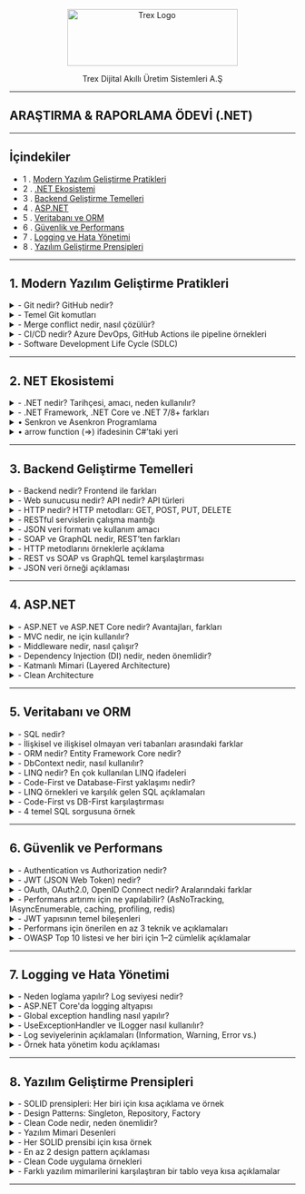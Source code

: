 <p align="center">
<a href="https://trex.com.tr/tr/">
<img src="https://trex.com.tr/assets/img/logo.png"
alt="Trex Logo"
width="300" height="100">
</a>

</p>
<p align="center">
Trex Dijital Akıllı Üretim Sistemleri A.Ş
</p>

***
## ARAŞTIRMA & RAPORLAMA ÖDEVİ (.NET)
***
## İçindekiler
- 1 . [Modern Yazılım Geliştirme Pratikleri](#1-modern-yazılım-geliştirme-pratikleri)
- 2 . [.NET Ekosistemi](#2-net-ekosistemi)
- 3 . [Backend Geliştirme Temelleri](#3-backend-geliştirme-temelleri)
- 4 . [ASP.NET](#4-aspnet)
- 5 . [Veritabanı ve ORM](#5-veritabanı-ve-orm)
- 6 . [Güvenlik ve Performans](#6-güvenlik-ve-performans)
- 7 . [Logging ve Hata Yönetimi](#7-logging-ve-hata-yönetimi)
- 8 . [Yazılım Geliştirme Prensipleri](#8-yazılım-geliştirme-prensipleri)
***
<a id="1-modern-yazılım-geliştirme-pratikleri"></a>
## 1. Modern Yazılım Geliştirme Pratikleri 
<details>
<summary>- Git nedir? GitHub nedir?</summary>
     Git, yazılım projelerindeki tüm değişiklikleri kaydedip yönetmeye yarayan bir versiyon kontrol sistemi iken; GitHub, bu Git projelerini internet üzerinde depolamayı, paylaşmayı ve işbirliği yapmayı sağlayan bulut tabanlı bir platformdur.
 	</details>
<details><summary>- Temel Git komutları</summary>

`git init` → Yeni bir Git deposu (proje) başlatır.

`git clone [url]` →  Var olan bir uzak (remote) depoyu bilgisayarına kopyalar.

`git add [dosya]` → Dosyayı bir sonraki commit için hazırlık alanına (staging area) ekler.

`git commit -m "mesaj"` → Hazırlanan değişiklikleri kalıcı olarak kaydeder.

`git push` → Yerel (local) commitleri GitHub gibi uzak depoya gönderir.

`git pull` → Uzak depodaki son değişiklikleri bilgisayarına indirip birleştirir.

`git branch [isim]` → Yeni bir dal (branch) oluşturur.

`git merge [isim]` → Belirtilen dalı (branch) aktif dal ile birleştirir.

</details>
<details><summary>-	Merge conflict nedir, nasıl çözülür?</summary>

* Merge conflict, iki branch'ın 'merge'lenirken bir dosyanın aynı yerinde farklı değişiklikler yapılmış olmasından kaynaklanan 'merge'lenememe durumudur. Git, aynı yerde birbirinden farklı iki değişikliği nasıl ele alması gerektiğini bilemez ve hata verir. Dosyada çakışan bölge(ler),
    * `<<<<<<<HEAD` ve `=======`
* arasında gösterilir. Bu kısımda hangi versiyonun kabul edileceği yazılımcı tarafından manuel şekilde belirlenir ve ancak böyle 'merge' işlemi gerçekleşebilir.

</details>


</details>
<details><summary>-	CI/CD nedir? Azure DevOps, GitHub Actions ile pipeline örnekleri</summary>     

**- CI (Continuous Integration / Sürekli Entegrasyon)**:** Geliştirilen kodun otomatik olarak test edikmesidir , hatanın daha kolay anlaşılmasını sağlar.

**- CD (Continuous Delivery / Deployment / Sürekli Teslimat / Dağıtım):** Bir kod geliştirilirken yayınlanmasını sağlar. Yeni sürümleri daha hızlı yayınlanmasını sağlar.

</details>

<details><summary>-	Software Development Life Cycle (SDLC)</summary> 

 **-Yazılım Geliştirme Yaşam Döngüsü (SDLC)**: Bir yazılım fikirden gerçeğe geçişine kadar geçen süredir.

**o	Aşamalar**
1. Planlama:	Projenin amacı, kapsamı, zaman ve maliyet tahminleri yapılır.
2. Analiz:	Gereksinimler toplanır, sistem gereksinimleri belirlenir (ne yapılacak?).
3. Geliştirme:	Yazılım tasarlanır ve kodlanır.
4. Test:	Yazılım hatalara karşı test edilir, doğruluk ve kalite kontrolü yapılır.
5. Dağıtım:	Testleri geçen ürün üretim ortamına (kullanıcılara) sunulur.
6. Bakım:	Canlı sistemde hata düzeltme, iyileştirme ve güncellemeler yapılır.

**o	Agile/Scrum/Kanban metodolojileri**

 * Agile: Yazılımı küçük parçalara bölerek , hızlı ve esnek şekilde geliştirmeyi amaçlayan yaklaşım.

 * Scrum: Agile içinde, işleri sabit süreli sprint’lere (kısa süreli çalışma periyodu) ayırarak ekip çalışmasını yöneten bir çerçeve.

 * Kanban: İşlerin görsel bir panoda sürekli akışla yönetildiği, esnek bir Agile yöntemi.

</details>

***

## 2. NET Ekosistemi

<details><summary>-	.NET nedir? Tarihçesi, amacı, neden kullanılır?</summary>
     
**- .NET** microsoft tarafından geliştirilen bir yazılım geliştirme platformudur.2002 yılında piyasaya sürülmüştür . Amacı farklı yazılım dillerini bir araya getirerek yazılım geliştirmeyi kolaylaştırmaktır.Web , masaüstü ve mobil uygulamalar gibi çeşitli alanlarda kullanlıabilir.

</details>

<details><summary>-	.NET Framework, .NET Core ve .NET 7/8+ farkları</summary>
     
|Özellik             | .NET Framework | .NET Core             | .NET                  |
|--------------------|----------------|-----------------------|-----------------------|
|Platform            |Windows         |Windows, Linux, macOS  |Windows, Linux, macOS  |
|Açık Kaynak         |Hayır           |Evet                   |Evet                   |
|Performans          |Orta            |Yüksek                 |Çok Yüksek             |
|Modülerlik          |Monolitik       |Modüler                |Modüler                |
|Güncelleme Desteği  |Sınırlı         |Aktif                  |Sürekli                |
|Microservis Desteği |Zayıf           |Güçlü                  |Güçlü                  |
|Bulut Uygulamları   |Kısıtlı         |Uygun                  |Uygun                  |
|Modern API Desteği  |Kısıtlı         |Geniş                  |Geniş                  |
</details>

<details><summary>•	Senkron ve Asenkron Programlama</summary>

**Senkron Programlama:** İşlemler sırasıyla gerçekleşir. Genllikle daha basit ve anlaşılırdır ancak uzun süren işlemlerde kullanıcı deneyimini olumsuz etkileyebilir.

**Asenkron Programlama:** İşlemler aynı anda veya birbirinden bağımsız çalışabilir.Uzun süren işlemler arka planda yürütülürken kullanıcı arayüzü yanıt vermeye devam eder.

- **Anahtar Kavramlar:**
`async` : Bir metodun asenkron olduğunu belirtir , bu metod `await` ile çağırabilir.
`await` : Asenkron bir işlemin tamamlanmasını beklerken kontrolü çağıran metoda geri verir.
`Task` : .NET'te asenkron işlemleri temsil eden bir türdür. Bir işlemin gelecekte tamamlanacağını ifade eder. Örneğin, bir dosya okuma işlemi `Task<string>` dönebilir. `Task nesnesi`, işlem tamamlandığında sonucu sağlar.

</details>
<details><summary>• arrow function (=>) ifadesinin C#’taki yeri</summary>

   C# dilinde `=>` operatörü, lambda ifadelerini tanımlamak için kullanılır. Lambda ifadeleri, isimsiz metodlar oluşturmak için kullanılır ve genellikle kısa, tek satırlık işlemler için tercih edilir.

   `=>` operatörü kullanarak girilen değerin karesini alma, örnek kod:
   
`
Console.Write("Bir sayı girin: ");
int x = Convert.ToInt32(Console.ReadLine());
Func<int, int> kareAl = x => x * x;
Console.WriteLine($"{x} sayısının karesi: {kareAl(x)}");
`

</details>

***
## 3. Backend Geliştirme Temelleri

<details><summary>-	Backend nedir? Frontend ile farkları</summary>

* __Frontend Nedir?__

   Frontend, kullanıcının doğrudan etkileşimde bulunduğu web sitesinin görsel ve işlevsel yüzüdür.

   * __Kapsadığı Teknolojiler__:

     -HTML – Sayfa iskeleti

     -CSS – Stil ve düzen

     -JavaScript – Dinamik etkileşimler


* __Backend Nedir?__

Backend, sistemin sunucu tarafında çalışan, kullanıcının görmediği ama tüm işlevselliği sağlayan kısmıdır.

   * __Kapsadığı Teknolojiler__:

     -Programlama dilleri: Python, PHP, Ruby, Java, C#

     -Veritabanları: MySQL, PostgreSQL, MongoDB
 
     -Frameworkler: Laravel, Django, Spring, ASP.NET


</details>

<details><summary>-	Web sunucusu nedir? API nedir? API türleri</summary>

* __Web Sunucusu Nedir?__
 Web sunucusu, HTTP isteklerini alıp yanıtlayan bir yazılım veya donanım sistemidir. Temel görevi, istemciden (genellikle bir tarayıcıdan) gelen isteğe karşılık olarak web sayfası, veri veya dosya sunmaktır.

 * __Örnek Web Sunucuları__:

    -Apache

    -Nginx

    -Microsoft IIS

* __Görevleri__:

   -İstemciden gelen HTTP/HTTPS isteklerini dinlemek

   -İlgili dosyaları (HTML, CSS, JS) sunmak

   -Dinamik içerik için backend uygulamalarla iletişim kurmak

* __API Nedir?__

 API (Application Programming Interface), iki yazılımın birbiriyle standartlaştırılmış bir şekilde iletişim kurmasını sağlayan arayüzdür. Bir nevi yazılımlar arası “protokol” gibi düşünebilirsin.

 Gerçek Hayat Analojisi: Bir restoranda garson (API), senin siparişini mutfağa (sunucu) iletir ve yemeği sana getirir.

  * __Kullanım Alanları__:

       -Mobil uygulamaların sunucudan veri çekmesi

       -Web sitelerinin harici servislerle (ödeme, harita, hava durumu) entegrasyonu

       -Mikroservis mimarilerinde servisler arası iletişim

Video: [API nedir? ](https://www.youtube.com/watch?v=nXFI5Cd8FZE&list=PLeZr8VTNC1oZpyWb0azboUg01D5_Wr5I_)

</details>

<details><summary>-	HTTP nedir? HTTP metodları: GET, POST, PUT, DELETE</summary>

* __HTTP Nedir?__

HTTP (Hypertext Transfer Protocol), web tarayıcıları ile sunucular arasında veri alışverişini sağlayan bir iletişim protokolüdür. İnternet üzerindeki sayfaların yüklenmesi, veri gönderimi ve alınması gibi işlemler HTTP üzerinden gerçekleşir.

- İstemci (Client): Genellikle bir web tarayıcısıdır.

- Sunucu (Server): İstemciden gelen isteklere yanıt veren sistemdir.

HTTP, metin tabanlı bir protokoldür ve genellikle TCP/IP üzerinden çalışır.

* __HTTP Metodları__

  -HTTP protokolü, istemcinin sunucuya ne tür bir işlem yapmak istediğini   belirtmek için çeşitli metodlar kullanır. En yaygın kullanılan HTTP   metodları şunlardır:

  `GET` : Sunucudan veri almak için kullanılır. Örneğin bir web sayfasını görüntülemek.

  `POST`: Sunucuya veri göndermek için kullanılır. Örneğin bir formu doldurup göndermek.

  `PUT`: Sunucudaki mevcut veriyi güncellemek için kullanılır.

  `DELETE`: Sunucudaki veriyi silmek için kullanılır.

</details>

<details><summary>-	RESTful servislerin çalışma mantığı</summary>

REST (Representational State Transfer), web servislerinin daha basit, ölçeklenebilir ve standartlara uygun şekilde tasarlanmasını sağlayan bir mimari yaklaşımdır. RESTful servisler, HTTP metodlarını kullanarak kaynaklara erişim sağlar.

Kaynak (Resource): Her veri öğesi bir kaynak olarak temsil edilir ve genellikle bir URL ile tanımlanır.

*  __HTTP Metodları ile İşlem__:

   `GET /users` : Tüm kullanıcıları getirir.

   `POST /users` : Yeni bir kullanıcı oluşturur.

   `PUT /users/1` : ID’si 1 olan kullanıcıyı günceller.

   `DELETE /users/1` : ID’si 1 olan kullanıcıyı siler.

* __Stateless (Durumsuzluk)__: Her istekte gerekli tüm bilgiler yer alır; sunucu önceki istekleri hatırlamaz.

* __JSON Formatı__: Veri alışverişi genellikle JSON formatında yapılır.

</details>

<details><summary>-	JSON veri formatı ve kullanım amacı</summary>
JSON Veri Formatı ve Kullanım Amacı

JSON (JavaScript Object Notation), veri yapılarının kolayca okunabilir ve yazılabilir şekilde temsil edilmesini sağlayan hafif bir veri formatıdır. Özellikle web uygulamalarında istemci ile sunucu arasında veri alışverişi için yaygın olarak kullanılır.

Okunabilirlik: İnsanlar tarafından kolayca okunabilir ve anlaşılabilir.

Hafiflik: XML gibi diğer formatlara göre daha az yer kaplar.

Dil Bağımsızlığı: JSON, birçok programlama dili tarafından desteklenir.

Veri Yapısı: Anahtar-değer (key-value) çiftleri ve dizi (array) yapıları içerir.

* __Örnek JSON verisi__:

```
{
  "id": 1,
  "name": "Ali",
  "email": "ali@example..com"
}
```

Bu format sayesinde RESTful servisler, veri alışverişini hızlı ve etkili bir şekilde gerçekleştirebilir.

</details>

<details><summary>-	SOAP ve GraphQL nedir, REST’ten farkları</summary>

* __SOAP (Simple Object Access Protocol)__:

   -XML tabanlı bir protokoldür.

   -Katı kurallara ve standartlara sahiptir.

   -Güvenlik, hata yönetimi ve işlem bütünlüğü gibi konularda daha kapsamlıdır.

   -HTTP dışında SMTP gibi farklı protokoller üzerinden de çalışabilir.

   -Genellikle kurumsal sistemlerde tercih edilir.

* __GraphQL__:

    -Facebook tarafından geliştirilmiş bir sorgulama dilidir.

    -İstemci, tam olarak ihtiyaç duyduğu veriyi tanımlar ve sadece o veri döner.

    -Tek endpoint üzerinden çalışır.

    -JSON formatında veri döner.

    -REST’e göre daha esnek ve verimli veri çekimi sağlar.

* __REST ile Farkları__:

    -SOAP, REST’e göre daha karmaşık ve ağırdır; GraphQL ise daha esnek ve hafiftir.

    -REST çoklu endpoint yapısına sahiptir; GraphQL tek endpoint ile çalışır.

    -REST’te sunucu ne döneceğine karar verir; GraphQL’de istemci belirler.

Her yaklaşımın avantajları ve kullanım alanları farklıdır. REST genellikle basit ve hızlı çözümler için tercih edilirken, SOAP daha güvenli ve kurumsal sistemlerde; GraphQL ise veri esnekliği ve performans gerektiren modern uygulamalarda kullanılır.

</details>

<details><summary>-	HTTP metodlarını örneklerle açıklama</summary>

| Metod   | Amaç | Özellikler | Örnek Kullanım |
|---------|------|------------|----------------|
| **GET** | Sunucudan veri almak | - URL üzerinden parametre gönderilir<br>- Önbelleğe alınabilir<br>- Tarayıcı geçmişinde saklanır | `GET /products?id=15` |
| **POST** | Sunucuya veri göndermek (yeni kaynak oluşturmak) | - Veri gövde (body) içinde gönderilir<br>- Önbelleğe alınmaz<br>- Form gönderimlerinde yaygın | `POST /users` + `{ "name": "Burak" }` |
| **PUT** | Var olan kaynağı tamamen güncellemek veya yoksa oluşturmak | - İdempotent<br>- Tüm veriyi günceller | `PUT /users/5` + `{ "name": "Burak", "age": 30 }` |
| **PATCH** | Kaynağın belirli alanlarını güncellemek | - Kısmi güncelleme<br>- Daha az veri transferi | `PATCH /users/5` + `{ "age": 31 }` |
| **DELETE** | Kaynağı silmek | - Geri dönüşsüz olabilir<br>- Yetkilendirme gerektirir | `DELETE /users/5` |
| **HEAD** | Sadece başlık bilgilerini almak | - Gövde yok<br>- Dosya boyutu, tip gibi bilgileri öğrenmek için | `HEAD /file.zip` |
| **OPTIONS** | Sunucunun desteklediği metodları öğrenmek | - CORS ön kontrol isteklerinde kullanılır | `OPTIONS /users` → `Allow: GET, POST, PUT, DELETE` |


</details>

<details><summary>-	REST vs SOAP vs GraphQL temel karşılaştırması</summary>

| Özellik / Mimari | REST | SOAP | GraphQL |
|------------------|------|------|---------|
| **Tanım** | HTTP üzerinde çalışan, kaynak odaklı mimari stil | XML tabanlı, katı kurallara sahip mesajlaşma protokolü | İstemcinin ihtiyaç duyduğu veriyi tanımlayabildiği sorgu dili |
| **Veri Formatı** | Genellikle JSON (XML, HTML de olabilir) | Sadece XML | JSON (genellikle), tip sistemi ile |
| **Uç Nokta (Endpoint)** | Her kaynak için ayrı endpoint | Tek endpoint olabilir ama işlem bazlı SOAP action’lar | Tek endpoint üzerinden tüm sorgular |
| **Performans** | Basit ve hızlı, ancak fazla veri dönebilir (over-fetching) | XML ve ek protokoller nedeniyle daha yavaş | Gereksiz veri dönmez (over-fetching/under-fetching çözülür) |
| **Güvenlik** | HTTPS + OAuth/JWT gibi standart yöntemler | WS-Security ile mesaj seviyesinde güvenlik | REST’teki yöntemler + sorgu bazlı yetkilendirme |
| **Standartlaşma** | Esnek, resmi standart yok (HTTP kuralları dışında) | Katı standartlar (WSDL, XML Schema) | Şema (schema) ile tip güvenliği, resmi sorgu yapısı |
| **Kullanım Alanı** | Web servisleri, mobil API’ler, mikroservisler | Kurumsal entegrasyonlar, bankacılık, yüksek güvenlik gerektiren sistemler | Modern web ve mobil uygulamalar, veri yoğun istemciler |
| **Avantajlar** | Basit, yaygın, öğrenmesi kolay, esnek | Güvenli, standart, protokol bağımsız | Esnek veri sorgusu, tek endpoint, az veri transferi |
| **Dezavantajlar** | Over-fetching/under-fetching olabilir | Karmaşık, ağır, XML zorunluluğu | Öğrenme eğrisi, caching ve rate limit yönetimi daha karmaşık |


</details>

<details><summary>-	JSON veri örneği açıklaması</summary>

```
{
  "isim": "Burak",
  "yas": 29,
  "ogrenciMi": true,
  "beceriler": ["JavaScript", "Python", "Markdown"],
  "adres": {
    "sehir": "Bursa",
    "ilce": "Nilüfer",
    "postaKodu": 16140
  }
}
```

</details>

***
## 4. ASP.NET

<details><summary>-	ASP.NET ve ASP.NET Core nedir? Avantajları, farkları</summary>

* __ASP.NET Nedir?__

   -Microsoft tarafından geliştirilen, .NET Framework üzerinde çalışan bir web uygulama geliştirme platformudur.

   -Genellikle Windows tabanlı sunucularda çalışır.

   -ASP.NET Web Forms, MVC ve Web API gibi farklı mimari yaklaşımları destekler.

   -Daha eski ve olgun bir teknolojidir; kurumsal projelerde hâlâ yaygın olarak kullanılır.

   * ASP.NET Avantajları:

     -Kurumsal projelerde denenmiş ve test edilmiş.

     -Geniş dokümantasyon ve destek.

     -Windows Server ile tam uyum.

* __ASP.NET Core Nedir?__

   -ASP.NET’in modern, yeniden tasarlanmış versiyonudur.

   -Platform bağımsızdır: Windows, macOS ve Linux üzerinde çalışabilir.

   -.NET Core veya .NET 5+ ile birlikte gelir; açık kaynaklı ve topluluk desteklidir.

   -Modüler, hafif ve yüksek performanslıdır.

   -Bulut ve mikro hizmet mimarileri için optimize edilmiştir.

     * __ASP.NET Core Avantajları__:

       -Yüksek performans ve düşük kaynak tüketimi.

       -Platformlar arası geliştirme imkânı.

       -Modern mimariler (MVC, Razor Pages, Blazor, gRPC) ile uyumlu.
 
       -CI/CD ve container ortamlarıyla kolay entegrasyon.

       -Açık kaynak olduğu için sürekli güncelleniyor.

* [ASPN.NET e başlamak için tıkla](https://dotnet.microsoft.com/en-us/apps/aspnet)

</details>

<details><summary>-	MVC nedir, ne için kullanılır?  </summary>

* __MVC (Model–View–Controller)__, yazılım geliştirmede kullanılan bir mimari desen olup, uygulamayı üç temel bileşene ayırarak daha düzenli, test edilebilir ve sürdürülebilir hale getirir. Senin gibi sistematik düşünen biri için bu yapı, kodun mantıksal bölümlere ayrılması açısından oldukça verimlidir.

|Bileşen|Görevi|
|-------|------|
|Model|Verileri temsil eder. Veritabanı işlemleri, iş mantığı ve veri yönetimi burada yapılır|
|View|Verileri temsil eder. Veritabanı işlemleri, iş mantığı ve veri yönetimi burada yapılır.|
|Controller|Kullanıcıdan gelen istekleri alır, uygun Model’i çağırır ve sonucu View’a iletir.|

- Ne için kullanılır: MVC, web uygulamalarında kodun mantıksal katmanlara ayrılmasını sağlayarak daha düzenli ve test edilebilir bir yapı sunar.

- Nerelerde kullanılır: ASP.NET, Django, Laravel gibi framework’lerde web, mobil ve masaüstü uygulama geliştirmede yaygın olarak kullanılır.
</details>

<details><summary>-	Middleware nedir, nasıl çalışır?</summary>

* __Middleware Nedir?__
 
   -Middleware, bir uygulamanın istek–yanıt döngüsünde araya girerek işlemler yapmasını sağlar.

   -Örneğin: kimlik doğrulama, hata yönetimi, loglama, yönlendirme, önbellekleme gibi görevleri üstlenebilir.

   -Her middleware bileşeni, bir pipeline içinde sırayla çalışır ve isteği bir sonraki bileşene iletir veya durdurabilir.

* __Nasıl Çalışır?__

   -İstek gelir → Middleware bileşeni isteği alır.

   -İşlem yapar → İsteği okur, düzenler veya kontrol eder.

   -Sonraki bileşene iletir → next() fonksiyonu ile zincirdeki bir sonraki middleware’e geçilir.

   -Yanıt döner → Middleware, yanıt üzerinde işlem yapabilir veya doğrudan döndürebilir.

* __Örnek Senaryo:__
```
app.Use(async (context, next) =>
{
    Console.WriteLine("İstek alındı: " + context.Request.Path);
    await next.Invoke(); // Sonraki middleware'e geç
    Console.WriteLine("Yanıt gönderiliyor.");
});
```
   -Bu örnekte, gelen isteği loglayan bir middleware tanımlanmış. next.Invoke() çağrısı ile zincirdeki bir sonraki middleware çalıştırılıyor, ardından yanıt sürecinde işlem yapılabiliyor.
</details>

<details><summary>-	Dependency Injection (DI) nedir, neden önemlidir?</summary>

* __DI Nedir?__

   -Dependency Injection (DI), yazılım geliştirmede bir sınıfın ihtiyaç duyduğu nesneleri kendisi oluşturmak yerine dışarıdan almasını sağlayan bir tasarım desenidir. Bu yaklaşım, kodun daha modüler, test edilebilir ve bakımı kolay olmasını sağlar.

   -Bir sınıfın bağımlı olduğu diğer sınıfları doğrudan oluşturmak yerine, bu bağımlılıkların enjekte edilmesi prensibine dayanır.

   -Örneğin bir OrderService sınıfı, EmailSender gibi bir servise ihtiyaç duyuyorsa, onu new ile oluşturmak yerine dışarıdan alır.

```
public class OrderService
{
    private readonly IEmailSender _emailSender;

    public OrderService(IEmailSender emailSender)
    {
        _emailSender = emailSender;
    }
}
```
   -Bu örnekte OrderService, IEmailSender bağımlılığını dışarıdan alır—yani bağımlılık enjekte edilir.

   * __Neden Önemlidir?__

     -Gevşek bağlılık (Loose Coupling): Sınıflar birbirine sıkı sıkıya bağlı olmaz, böylece bir bileşen değiştiğinde diğerleri etkilenmez.

     -Test kolaylığı: Mock veya sahte nesnelerle birim testler kolayca yazılabilir.

     -Yeniden kullanılabilirlik: Aynı sınıf farklı bağımlılıklarla tekrar kullanılabilir.

     -Bakım kolaylığı: Bağımlılıklar merkezi olarak yönetildiği için sistemin bakımı daha kolay ve güvenlidir.

</details>

<details><summary>-	Katmanlı Mimari (Layered Architecture)</summary>

Katmanlı mimari, yazılım projelerinde sistemsel karmaşıklığı azaltmak, sürdürülebilirliği artırmak ve geliştirme sürecini modülerleştirmek için kullanılan bir yapılandırma yaklaşımıdır. Senin gibi optimizasyon ve sistem tasarımına meraklı biri için bu mimari, hem mantıksal ayrım hem de test edilebilirlik açısından oldukça güçlü bir temel sunar.

* __Katmanlar__: Presentation – Business – Data Access

|Katman|Görevi|
|------|------|
|__Presentation__|Kullanıcı arayüzü içerir.Kullanıcaıdan veri alır ve sonuçları gösterir.|
|__Business__|İş kurallarını vve uygulama mantığını barındırır.Veriyi işler , doğrular.|
|__Data Access__|Veritabanı işlemlerini yürütür. ORM veya SQL ile veri okuma/yazma yapar.|

* __Service & Repository Pattern__ , özellikle Business ve Data Access katmanları arasındaki iletişimi daha da soyutlamak için kullanılır:

   *  __Repository Pattern__ , iş mantığını kontrol eden ve dış katmanlarla  veri erişimini soyutlayan bir ara katmandır.

   *  __Repository Pattern__ , veri tabanı işlemlerini merkezi bir yapı altında toplayarak veri erişimini soyutlar ve test edilebilir hale getirir.

</details>

<details><summary>-	Clean Architecture</summary>

* __Clean Architecture__, bağımlılıkların merkeze doğru değil, merkezden dışa doğru akmasını sağlayan bir yapı kurar. Yani iş mantığı en içte, dış dünya ile ilgili detaylar en dışta yer alır.

| Katman |Göre | Bağımlılık İlişkisi     |
|----------------|----------|------|
| **Domain**| Çekirdek iş kuralları, entity’ler, value object’ler, domain event’ler. Framework veya veri tabanı bağımlılığı yoktur. | Hiçbir katmana bağımlı değil.|
| **Application**| Use case’ler, servisler, CQRS komut/sorgu mantığı, validasyonlar. Domain’i kullanır, dış katmanlara bağımlı değildir. | Sadece Domain’e bağımlı.|
| **Infrastructure** | Veri tabanı erişimi (EF Core, Dapper), e-posta servisleri, dosya sistemi, dış API entegrasyonları. Application’daki arayüzleri implemente eder. | Application ve Domain’e bağımlı olabilir. |
| **API (Presentation)** | Kullanıcıya veya istemciye açılan uç noktalar (Controller’lar, View’lar, gRPC servisleri). HTTP isteklerini alır, Application katmanındaki use case’leri çağırır. | Application’a bağımlı.  |

* __Bağımlılıkların Dışa Akması İlkesi (Dependency Rule)__
   *__Kural__: İç katmanlar (Domain, Application) dış katmanlardan haberdar olmaz.

   *Bağımlılıklar hep dıştan içe doğru tanımlanır.

* __Örneğin__:

   -Domain, veri tabanı teknolojisini bilmez.

   -Application, hangi ORM kullanıldığını bilmez; sadece interface’leri bilir.

   -Infrastructure, Application’daki interface’leri implemente ederek veri tabanı veya servis erişimini sağlar.

* __Avantajı__: Teknoloji veya altyapı değiştiğinde (ör. EF Core → Dapper), iş mantığına dokunmadan sadece Infrastructure katmanını değiştirirsin.

* __Küçük Bir Akış Örneği__

   __-API__ → Kullanıcıdan “Sipariş Oluştur” isteği gelir.

   __-Application__ → CreateOrderHandler çalışır, Domain kurallarını uygular.

   __-Domain__ → Order entity’si iş kurallarına göre oluşturulur.

   __-Infrastructure__ → OrderRepository ile veritabanına kaydedilir.

</details>

***
## 5. Veritabanı ve ORM

<details><summary>-	SQL nedir? </summary>

* SQL (Structured Query Language), Yapılandırılmış Sorgu Dili anlamına gelir ve ilişkisel veritabanlarıyla etkileşim kurmak için kullanılan standart bir dildir. Teknik olarak bir programlama dili değil, ancak veri tabanı işlemleri için oldukça güçlü bir sorgulama aracıdır.

* __SQL Ne İşe Yarar?__

    -__Veri ekleme:__ Yeni kayıtlar oluşturmak (`INSERT`)    

    -__Veri sorgulama:__ Belirli kriterlere göre veri çekmek (`SELECT`)

    -__Veri güncelleme:__ Mevcut kayıtları değiştirmek (`UPDATE`)

    -__Veri silme:__ Kayıtları kaldırmak (`DELETE`)

    -__Veritabanı ve tablo oluşturma:__ Yapıyı tanımlamak (`CREATE`)

    -__Yetkilendirme:__ Kim neye erişebilir, bunu belirlemek (`GRANT`, `REVOKE`)

* SQL’in Temel Bileşenleri
    -__Tablolar:__ Veriler satır ve sütunlar halinde tutulur.

    -__Sorgular:__ Veritabanına ne yapılacağını söyleyen komutlardır.

    -__İlişkiler:__ Tablolar arasında bağlantılar kurarak veri bütünlüğü sağlanır.

* __Kısa Tarihçesi__
    -1970’lerde IBM tarafından geliştirildi.

    -Başlangıçta SEQUEL olarak adlandırıldı, sonra SQL olarak kısaltıldı.

    -Oracle, SQL kullanan ilk ticari veritabanı sistemlerinden biri oldu.

* __Nerelerde Kullanılır?__
    -Web geliştirme (örneğin PHP + MySQL)

    -Veri analizi ve raporlama

    -Uygulama geliştirme

    -Büyük veri sistemleri ve veri ambarları

</details>

<details><summary>-	İlişkisel ve ilişkisel olmayan veri tabanları arasındaki farklar</summary>

* __Yapısal Farklar__

| Özellik            | İlişkisel Veritabanı (SQL)          | İlişkisel Olmayan Veritabanı (NoSQL)         |
|--------------------|-------------------------------------|----------------------------------------------|
| Veri Yapısı        | Satır-sütun tabanlı tablolar        | Belge, anahtar-değer, grafik, sütun tabanlı  |
| Şema (Schema)      | Katı ve önceden tanımlanmış         | Esnek ve dinamik                             |
| İlişkiler          | JOIN ile güçlü bağlantılar          | Genellikle ilişkisiz, referanslarla bağlanır |
| Sorgulama Dili     | SQL                                 | JSON tabanlı sorgular veya özel API’ler      |

* __Performans ve Ölçeklenebilirlik__

| Özellik             | SQL                                  | NoSQL                                            |
|---------------------|--------------------------------------|--------------------------------------------------|
| Dikey Ölçeklenme    | Genellikle tercih edilir             | Yatay ölçeklenme için daha uygundur              |
| Veri Tutarlılığı    | ACID kurallarına sıkı bağlılık       | Eventual consistency (sonradan tutarlılık)       |
| Hızlı Okuma/Yazma   | Karmaşık sorgularda güçlü            | Büyük veri ve gerçek zamanlı uygulamalarda hızlı |

* __Kullanım Senaryoları__

| Senaryo                    | SQL Tercihi                          | NoSQL Tercihi                               |
|----------------------------|--------------------------------------|---------------------------------------------|
| Finansal sistemler         | ✅ Veri tutarlılığı kritik           | ❌                                         |
| Sosyal medya uygulamaları  | ❌                                   | ✅ Gerçek zamanlı veri akışı               |
| E-ticaret ürün katalogları | ✅ Ürün, sipariş, müşteri ilişkileri | ✅ Dinamik ürün özellikleri                |
| IoT ve büyük veri analizi  | ❌                                   | ✅ Yüksek hacimli, yapılandırılmamış veri  |

* __Örnek Veritabanları__

    -SQL tabanlı: MySQL, PostgreSQL, Oracle, Microsoft SQL Server

    -NoSQL tabanlı: MongoDB (belge), Redis (anahtar-değer), Cassandra (sütun), Neo4j (graf)


* __Hangi Durumda Hangisi?__

    -Veri bütünlüğü ve karmaşık ilişkiler gerekiyorsa → SQL

    -Esneklik, hız ve ölçeklenebilirlik gerekiyorsa → NoSQL

</details>

<details><summary>-	ORM nedir? Entity Framework Core nedir?</summary>

* __ORM (Object-Relational Mapping)__, yani Nesne-İlişkisel Eşleme, nesne yönelimli programlama ile ilişkisel veritabanları arasında bir köprü kurar. Amaç, veritabanı tablolarını doğrudan sınıflar ve nesneler gibi kullanabilmektir.

* __Avantajları:__
    -SQL yazmadan veri işlemleri yapılabilir.

    -Kod daha okunabilir ve sürdürülebilir hale gelir.

    -Veritabanı bağımlılığı azalır.

    -Veri tutarlılığı ve tip güvenliği artar.

```

public class Product {
    public int Id { get; set; }
    public string Name { get; set; }
}


```

* __Entity Framework Core Nedir?__

    Entity Framework Core (EF Core), Microsoft’un .NET platformu için geliştirdiği modern bir ORM aracıdır. EF Core, veritabanı işlemlerini C# kodu üzerinden yönetmeni sağlar.

* __Temel Özellikleri:__

    -.NET 5/6/7+ ile uyumlu, çapraz platform desteği (Windows, Linux, macOS).

    -SQL Server, PostgreSQL, MySQL, SQLite gibi birçok veritabanını destekler.

    -LINQ ile güçlü ve tip güvenli sorgulama.

    -Migration sistemi ile veritabanı evrimini yönetme.

    -Code-First ve Database-First yaklaşımlarını destekler.

* __Kullanım Yaklaşımları:__

    - __Code-First__ : Önce C# sınıfları yazılır, EF veritabanını otomatik oluşturur.

    - __Database-First__ :	Mevcut veritabanından sınıflar otomatik olarak üretilir.

* __Migration Örneği:__

```

dotnet ef migrations add InitialCreate
dotnet ef database update

```

 -Bu komutlar, EF Core’un veritabanı şemasını oluşturmasını ve güncellemesini sağlar.

</details>

<details><summary>-	DbContext nedir, nasıl kullanılır?</summary>

* DbContext, Entity Framework Core’un kalbidir diyebiliriz. Veritabanı ile uygulaman arasındaki tüm etkileşimi yöneten sınıftır. Hem Unit of Work hem de Repository desenlerini içinde barındırır, yani veriyi takip eder, değişiklikleri yönetir ve sorguları çalıştırır.

* DbContext, EF Core’un veritabanı işlemlerini yönettiği temel sınıftır. Şu işleri yapar:

    -Veritabanı bağlantısını yönetir.

    -Entity’leri (sınıfları) veritabanı tablolarına eşler.

    -LINQ sorgularını SQL’e çevirir.

    -Değişiklikleri takip eder ve SaveChanges() ile uygular.

    -Migration ve schema yönetimini destekler.


  

</details>

<details><summary>-	LINQ nedir? En çok kullanılan LINQ ifadeleri</summary>

* LINQ (Language Integrated Query), C# ve .NET ekosisteminde farklı veri kaynakları üzerinde SQL benzeri sorgular yazmamızı sağlayan güçlü bir sorgulama teknolojisidir2. Avantajı, sorguların doğrudan C# koduna entegre olması, tip güvenliği sağlaması ve farklı veri kaynakları (koleksiyonlar, veritabanları, XML, JSON vb.) üzerinde tek bir sözdizimi ile çalışabilmesidir.

* __En Çok Kullanılan LINQ İfadeleri__

**Where** – Filtreleme yapar  
`var sonuc = list.Where(x => x.Yas > 18);`

**Select** – Veri projeksiyonu (alan seçme/dönüştürme)  
`var isimler = list.Select(x => x.Ad);`

**OrderBy** – Artan sıralama  
`var sirali = list.OrderBy(x => x.Yas);`

**OrderByDescending** – Azalan sıralama  
`var sirali = list.OrderByDescending(x => x.Yas);`

**GroupBy** – Gruplama  
`var gruplar = list.GroupBy(x => x.Sehir);`

**Join** – İki koleksiyonu birleştirme  
`var sonuc = list1.Join(list2, a => a.Id, b => b.Id, (a,b) => new {...});`

**First / FirstOrDefault** – İlk elemanı getirir  
`var ilk = list.FirstOrDefault();`

**Any** – Koşula uyan eleman var mı kontrolü  
`bool varMi = list.Any(x => x.Yas > 30);`

**All** – Tüm elemanlar koşulu sağlıyor mu  
`bool hepsi = list.All(x => x.Aktif);`

**Count** – Eleman sayısı  
`int adet = list.Count();`

**Distinct** – Tekrarlı kayıtları kaldırır  
`var farkli = list.Distinct();`

**Take / Skip** – İlk N elemanı al / ilk N elemanı atla  
`var ilk5 = list.Take(5);`


</details>

<details><summary>-	Code-First ve Database-First yaklaşımı nedir?</summary>

* __Code-First Yaklaşımı__

Bu yaklaşımda önce kod yazılır, ardından bu koddan veritabanı otomatik olarak oluşturulur.

   * __Özellikleri__
       - Sınıflar (class) ve özellikler (property) üzerinden veritabanı şeması tanımlanır.
       - Migration (göç) sistemiyle veritabanı güncellemeleri yönetilir.
       - Özellikle test odaklı ve hızlı prototipleme için idealdir.

   * __Avantajları__
       - Kod odaklı geliştirme sağlar, veritabanı bağımlılığı azalır.
       - Versiyon kontrolü kolaydır (migration dosyaları sayesinde).
       - Farklı veritabanlarına geçiş daha esnektir.

   * __Dezavantajları__
       - Büyük ekiplerde şema değişiklikleri karmaşık hale gelebilir.
       - Mevcut bir veritabanı varsa uyum sağlamak zor olabilir.

---

* __Database-First Yaklaşımı__

Bu yaklaşımda önce veritabanı tasarlanır, ardından bu şemaya uygun kodlar otomatik olarak üretilir.

   *  __Özellikleri__
       - Var olan bir veritabanı üzerinden Entity sınıfları oluşturulur.
       - Visual Studio gibi araçlar .edmx dosyası ile modelleme yapar.

   * __Avantajları__
       - Mevcut veritabanlarıyla çalışmak için idealdir.
       - Karmaşık ilişkiler ve büyük veri yapıları daha rahat yönetilir.
       - GUI üzerinden görsel modelleme yapılabilir.

   * __Dezavantajları__
       - Kod üzerinde esneklik daha azdır.
       - Kodun veritabanına bağımlılığı artar.
       - Sürüm kontrolü ve migration yönetimi daha zordur.


</details>

<details><summary>-	LINQ örnekleri ve karşılık gelen SQL açıklamaları</summary>

Aşağıda yaygın LINQ sorguları ve bunların SQL karşılıkları örneklenmiştir:

**1. Filtreleme (Where)**
```csharp
var result = db.Users.Where(u => u.Age > 18);
```
**SQL Karşılığı:**
```sql
SELECT * FROM Users WHERE Age > 18;
```

**2. Sıralama (OrderBy)**
```csharp
var result = db.Products.OrderBy(p => p.Price);
```
**SQL Karşılığı:**
```sql
SELECT * FROM Products ORDER BY Price ASC;
```

**3. Alan Seçimi (Select)**
```csharp
var result = db.Users.Select(u => u.Name);
```
**SQL Karşılığı:**
```sql
SELECT Name FROM Users;
```

**4. Gruplama (GroupBy)**
```csharp
var result = db.Orders.GroupBy(o => o.CustomerId);
```
**SQL Karşılığı:**
```sql
SELECT CustomerId, COUNT(*) FROM Orders GROUP BY CustomerId;
```

**5. Birleştirme (Join)**
```csharp
var result = db.Orders.Join(db.Customers,
   o => o.CustomerId,
   c => c.Id,
   (o, c) => new { o.Id, c.Name });
```
**SQL Karşılığı:**
```sql
SELECT o.Id, c.Name
FROM Orders o
INNER JOIN Customers c ON o.CustomerId = c.Id;
```

**6. İlk Eleman (FirstOrDefault)**
```csharp
var result = db.Users.FirstOrDefault(u => u.Email == "test@example.com");
```
**SQL Karşılığı:**
```sql
SELECT TOP 1 * FROM Users WHERE Email = 'test@example.com';
```

</details>
<details><summary>- Code-First vs DB-First karşılaştırması</summary>

| Özellik | Code-First | Database-First |
|---|---|---|
| **Başlangıç Noktası** | Kod (C# sınıfları) | Veritabanı şeması |
| **Kontrol** | Geliştirici odaklı | Veritabanı odaklı |
| **Esneklik** | Yüksek (kodda değişiklik kolay) | Düşük (şema değişikliği daha zor) |
| **Versiyon Kontrolü** | Kolay (Migration dosyaları ile) | Zor (Veritabanı script'leri ile) |
| **Mevcut Veritabanı** | Uyum sağlamak zor olabilir | İdealdir |
| **Hızlı Geliştirme** | Evet, prototipleme için uygun | Hayır, önce veritabanı tasarımı gerekir |
| **İdeal Kullanım** | Yeni projeler, Agile metodolojiler | Mevcut veritabanları, kurumsal sistemler |

</details>
<details><summary>-	4 temel SQL sorgusuna örnek</summary>

**1. Veri Ekleme (INSERT)**
Yeni bir kullanıcı ekler.
```sql
INSERT INTO Users (Name, Email) VALUES ('Ali Veli', 'ali.veli@example.com');
```

**2. Veri Sorgulama (SELECT)**
Tüm kullanıcıları listeler.
```sql
SELECT * FROM Users;
```

**3. Veri Güncelleme (UPDATE)**
ID'si 1 olan kullanıcının e-posta adresini günceller.
```sql
UPDATE Users SET Email = 'yeni.email@example.com' WHERE Id = 1;
```

**4. Veri Silme (DELETE)**
ID'si 1 olan kullanıcıyı siler.
```sql
DELETE FROM Users WHERE Id = 1;
```

</details>

</details>

***
## 6. Güvenlik ve Performans

<details><summary>-	Authentication vs Authorization nedir?</summary>

*   **Authentication (Kimlik Doğrulama):** "Sen kimsin?" sorusunun cevabıdır. Bir kullanıcının kimliğini (genellikle kullanıcı adı ve şifre ile) doğrulama işlemidir. Başarılı olursa, sistem kullanıcıyı tanır.

*   **Authorization (Yetkilendirme):** "Ne yapabilirsin?" sorusunun cevabıdır. Kimliği doğrulanmış bir kullanıcının hangi kaynaklara erişebileceğini veya hangi işlemleri yapabileceğini belirleyen kurallar bütünüdür.

| Özellik | Authentication | Authorization |
|---|---|---|
| **Amaç** | Kimliği doğrulamak | İzinleri kontrol etmek |
| **Süreç** | Kullanıcı kimlik bilgilerini sunar | Sistem, kullanıcının rolüne/izinlerine göre erişimi belirler |
| **Örnek** | Bir siteye giriş yapmak | Giriş yaptıktan sonra sadece admin panelini görebilmek |

</details>

<details><summary>-	JWT (JSON Web Token) nedir?</summary>

*   **JWT (JSON Web Token)**, iki taraf arasında (genellikle istemci ve sunucu) bilgiyi JSON formatında güvenli bir şekilde aktarmak için kullanılan kompakt ve kendi kendine yeten bir standarttır.
*   Genellikle kimlik doğrulama ve yetkilendirme süreçlerinde kullanılır. Kullanıcı giriş yaptığında sunucu bir JWT oluşturur, imzalar ve istemciye gönderir. İstemci, sonraki her istekte bu token'ı sunucuya göndererek kimliğini kanıtlar.
*   Sunucu, token'ın imzasını doğrulayarak geçerliliğini kontrol eder ve veritabanına tekrar tekrar sormak zorunda kalmaz. Bu, sistemleri daha verimli ve durumsuz (stateless) hale getirir.

</details>

<details><summary>-	OAuth, OAuth2.0, OpenID Connect nedir? Aralarındaki farklar</summary>

*   **OAuth (Open Authorization):** Bir kullanıcının, şifresini paylaşmadan, bir uygulamaya başka bir servisteki (ör. Google, Facebook) kaynaklarına sınırlı erişim izni vermesini sağlayan bir **yetkilendirme** protokolüdür. "Bu uygulama benim adıma Google Drive'daki dosyalarıma erişebilir" iznini verir.

*   **OAuth 2.0:** OAuth'un daha basit, esnek ve modern versiyonudur. Web, mobil ve masaüstü uygulamaları için farklı akışlar (flows) tanımlar. Günümüzde standart olarak kullanılır.

*   **OpenID Connect (OIDC):** OAuth 2.0 üzerine inşa edilmiş bir **kimlik doğrulama** katmanıdır. OAuth 2.0 sadece yetkilendirme yaparken, OIDC "kullanıcının kim olduğu" bilgisini de sağlar. Kullanıcı "Google ile Giriş Yap" dediğinde, uygulama OIDC sayesinde kullanıcının temel profil bilgilerini (ID, isim, e-posta) güvenli bir şekilde alır.

*   **Temel Fark:**
   *   **OAuth 2.0 → Yetkilendirme:** "Ne yapabilirsin?"
   *   **OpenID Connect → Kimlik Doğrulama:** "Sen kimsin?"

</details>

<details><summary>-	Performans artırımı için ne yapılabilir? (AsNoTracking, IAsyncEnumerable, caching, profiling, redis)</summary>

*   **AsNoTracking():** Entity Framework Core'da, sadece veri okuma amaçlı sorgularda kullanılır. EF Core'un değişiklikleri izlemesini (change tracking) devre dışı bırakarak sorguları hızlandırır ve bellek kullanımını azaltır.
*   **IAsyncEnumerable:** Büyük veri setlerini işlerken tüm veriyi belleğe yüklemek yerine, veriyi akış (stream) halinde asenkron olarak işlemeyi sağlar. Bu, bellek tüketimini ciddi ölçüde düşürür.
*   **Caching (Önbellekleme):** Sık erişilen ve nadiren değişen verileri bellekte (In-Memory Cache) veya Redis gibi hızlı bir depoda saklayarak veritabanı yükünü azaltır.
*   **Profiling:** Uygulamanın performansını analiz etmek için kullanılan bir tekniktir. Hangi kod parçalarının yavaş çalıştığını, nerede bellek sızıntısı olduğunu veya hangi veritabanı sorgularının verimsiz olduğunu tespit etmeyi sağlar.
*   **Redis:** Hızlı, anahtar-değer (key-value) tabanlı bir In-Memory veritabanıdır. Genellikle caching, oturum yönetimi (session management) ve mesaj kuyrukları (message queue) için kullanılır.

</details>

<details><summary>-	JWT yapısının temel bileşenleri</summary>

Bir JWT, `.` ile ayrılmış üç bölümden oluşur: **Header**, **Payload** ve **Signature**.

`aaaaaa.bbbbbb.cccccc`

1.  **Header (Başlık):**
   *   Token'ın tipini (`typ`: "JWT") ve kullanılan imzalama algoritmasını (`alg`: "HS256" gibi) içerir.
   *   Base64Url formatında kodlanır.
   *   Örnek: `{"alg": "HS256", "typ": "JWT"}`

2.  **Payload (Veri Yükü):**
   *   Token ile taşınacak olan verileri (claims) içerir. Kullanıcı ID'si, rolü, token'ın geçerlilik süresi gibi bilgiler burada yer alır.
   *   Base64Url formatında kodlanır.
   *   Örnek: `{"sub": "12345", "name": "Burak", "role": "Admin", "exp": 1672531199}`

3.  **Signature (İmza):**
   *   Token'ın bütünlüğünü ve güvenliğini sağlar. Kodlanmış Header ve Payload, gizli bir anahtar (secret key) ile birleştirilerek belirtilen algoritma ile imzalanır.
   *   Sunucu, bu imza sayesinde token'ın yolda değiştirilip değiştirilmediğini anlar.

</details>

<details><summary>-	Performans için önerilen en az 3 teknik ve açıklamaları</summary>

1.  **Caching (Önbellekleme):** Sık erişilen ancak nadiren değişen verileri (örneğin, ürün kategorileri, ayarlar) veritabanından tekrar tekrar çekmek yerine Redis veya MemoryCache gibi hızlı bir depoda saklamaktır. Bu, veritabanı yükünü azaltır ve yanıt sürelerini önemli ölçüde iyileştirir.
2.  **Asenkron Programlama (Async/Await):** Veritabanı sorguları, dosya işlemleri veya ağ istekleri gibi G/Ç (I/O) bağımlı operasyonları asenkron yaparak uygulamanın ana thread'ini bloke etmeyi önler. Bu sayede uygulama, işlem tamamlanana kadar başka istekleri de yanıtlayabilir ve genel verimlilik artar.
3.  **Veritabanı Sorgularını Optimize Etme:**
   *   **`AsNoTracking()` Kullanımı:** Sadece veri listeleme amaçlı sorgularda EF Core'un değişiklik izleme mekanizmasını kapatarak performansı artırır.
   *   **Doğru İndeksleme (Indexing):** Tablolarda sıkça sorgulanan sütunlara indeks ekleyerek `WHERE`, `JOIN` ve `ORDER BY` gibi operasyonları hızlandırır.
   *   **Gereksiz Veri Çekmemek (`Select`):** `SELECT *` yerine sadece ihtiyaç duyulan sütunları çekmek, ağ trafiğini ve bellek kullanımını azaltır.

</details>

<details><summary>-	OWASP Top 10 listesi ve her biri için 1–2 cümlelik açıklamalar</summary>

OWASP Top 10, web uygulamalarındaki en kritik güvenlik risklerini belirten bir listedir. 2021 listesi ve kısa açıklamaları:

1.  **A01: Broken Access Control (Bozuk Erişim Kontrolü):** Kullanıcıların yetkileri dışındaki verilere veya işlevlere erişebilmesidir. Örneğin, normal bir kullanıcının URL'yi değiştirerek admin paneline ulaşması.
2.  **A02: Cryptographic Failures (Kriptografik Hatalar):** Hassas verilerin (şifreler, kredi kartı bilgileri) zayıf algoritmalarla veya hiç şifrelenmeden saklanması/iletilmesidir.
3.  **A03: Injection (Enjeksiyon):** Güvenilmeyen kullanıcı girdilerinin, SQL, NoSQL veya komut satırı gibi yerlerde sorgunun bir parçası olarak çalıştırılmasıdır. En bilineni SQL Injection'dır.
4.  **A04: Insecure Design (Güvensiz Tasarım):** Uygulamanın temel mimarisinde veya tasarımında güvenlik prensiplerinin göz ardı edilmesidir. Bu, sonradan düzeltilmesi zor zafiyetlere yol açar.
5.  **A05: Security Misconfiguration (Güvenlik Yanlış Yapılandırması):** Sunucu, framework veya veritabanı ayarlarının varsayılan veya güvensiz şekilde bırakılmasıdır. Örneğin, hata mesajlarının detaylı bilgi sızdırması.
6.  **A06: Vulnerable and Outdated Components (Zafiyetli ve Güncel Olmayan Bileşenler):**
Kullanılan kütüphane veya framework'lerin güncel olmayan ve bilinen güvenlik zafiyetleri içeren versiyonlarını kullanmaktır.
7.  **A07: Identification and Authentication Failures (Kimlik Tanıma ve Doğrulama Hataları):** Zayıf parola politikaları, oturum yönetimindeki hatalar veya çok faktörlü kimlik doğrulamanın eksikliği gibi zafiyetlerdir.
8.  **A08: Software and Data Integrity Failures (Yazılım ve Veri Bütünlüğü Hataları):** Yazılım güncellemelerinin veya CI/CD pipeline'larının güvenliğinin sağlanmaması sonucu kodun veya verinin manipüle edilmesidir.
9.  **A09: Security Logging and Monitoring Failures (Güvenlik Kayıt ve İzleme Hataları):** Saldırı girişimlerinin veya şüpheli aktivitelerin yeterince kayıt altına alınmaması ve izlenmemesidir.
10. **A10: Server-Side Request Forgery (SSRF - Sunucu Taraflı İstek Sahteciliği):** Saldırganın, sunucunun kendisi adına başka sistemlere (genellikle iç ağdaki) istekler yapmasını sağlamasıdır.

</details>

***
## 7. Logging ve Hata Yönetimi

<details><summary>-	Neden loglama yapılır? Log seviyesi nedir?</summary>

*   **Neden Loglama Yapılır?**
   *   **Hata Tespiti:** Uygulamada oluşan hataların nedenini ve kaynağını bulmak için.
   *   **Performans İzleme:** Hangi işlemlerin ne kadar sürdüğünü analiz etmek için.
   *   **Güvenlik Denetimi:** Kimin, ne zaman, ne yaptığını takip etmek ve şüpheli aktiviteleri tespit etmek için.
   *   **Kullanıcı Davranış Analizi:** Kullanıcıların uygulamayı nasıl kullandığını anlamak için.

*   **Log Seviyesi Nedir?**
   *   Bir log kaydının önem derecesini belirten bir kategoridir. Bu seviyeler, logları filtrelemeyi ve sadece istenen önemdeki mesajları görmeyi sağlar. Yaygın seviyeler: `Trace`, `Debug`, `Information`, `Warning`, `Error`, `Critical`.

</details>

<details><summary>-	ASP.NET Core'da logging altyapısı</summary>

*   ASP.NET Core, `Microsoft.Extensions.Logging` kütüphanesi aracılığıyla yerleşik ve genişletilebilir bir loglama altyapısı sunar.
*   **`ILogger<T>` Arayüzü:** Loglama işlemleri, Dependency Injection ile alınan `ILogger<T>` nesnesi üzerinden yapılır. `T`, loglamanın yapıldığı sınıfı temsil eder.
*   **Log Sağlayıcıları (Providers):** Logların nereye yazılacağını belirler. Varsayılan olarak Console, Debug, EventSource gibi sağlayıcılar gelir. Serilog, NLog gibi üçüncü parti sağlayıcılar da kolayca entegre edilebilir.
*   **Yapılandırma:** `appsettings.json` dosyası üzerinden hangi log seviyelerinin hangi kaynaklar için aktif olacağı kolayca yapılandırılabilir.

</details>

<details><summary>-	Global exception handling nasıl yapılır?</summary>

*   Global exception handling (merkezi hata yönetimi), uygulama genelinde yakalanmamış tüm istisnaları (unhandled exceptions) tek bir yerden yönetmek için kullanılır.
*   Bu, ASP.NET Core'da bir **Middleware** kullanılarak yapılır. `Program.cs` (veya `Startup.cs`) dosyasında `app.UseExceptionHandler()` middleware'i pipeline'a eklenir.
*   Bu middleware, bir hata oluştuğunda isteği belirtilen bir hata endpoint'ine yönlendirir. Bu endpoint, kullanıcıya standart bir hata mesajı dönerken, hatanın detaylarını loglayabilir. Bu sayede `try-catch` bloklarından kaçan hatalar bile kontrol altına alınır.

</details>

<details><summary>-	UseExceptionHandler ve ILogger nasıl kullanılır?</summary>

1.  **`UseExceptionHandler` Kullanımı:** `Program.cs` dosyasında, pipeline'ın en başına yakın bir yere eklenir.
   ```csharp
   // Program.cs
   var app = builder.Build();

   if (app.Environment.IsDevelopment())
   {
      app.UseDeveloperExceptionPage(); // Geliştirme ortamında detaylı hata sayfası
   }
   else
   {
      app.UseExceptionHandler("/Error"); // Üretim ortamında merkezi hata yönetimi
      app.UseHsts();
   }
   // ... diğer middleware'ler
   app.Run();
   ```
   `/Error` endpoint'i, hatayı işleyecek olan Razor Page veya Controller'ı temsil eder.

2.  **`ILogger` Kullanımı:** Bir servis veya controller içinde Dependency Injection ile talep edilir ve hata yakalandığında kullanılır.
   ```csharp
   public class MyController : ControllerBase
   {
      private readonly ILogger<MyController> _logger;

      public MyController(ILogger<MyController> logger)
      {
         _logger = logger;
      }

      [HttpGet]
      public IActionResult Get()
      {
         try
         {
            throw new InvalidOperationException("Bu bir test hatası!");
         }
         catch (Exception ex)
         {
            _logger.LogError(ex, "Get metodunda bir hata oluştu.");
            return StatusCode(500, "Sunucuda bir hata oluştu.");
         }
      }
   }
   ```

</details>

<details><summary>-	Log seviyelerinin açıklamaları (Information, Warning, Error vs.)</summary>

| Seviye | Açıklama | Örnek Kullanım |
|---|---|---|
| **Trace** | En detaylı log seviyesi. Kod akışını adım adım izlemek için kullanılır. Genellikle sadece geliştirme sırasında aktiftir. | `Metoda girildi. Parametre: x=5` |
| **Debug** | Geliştirme ve hata ayıklama sırasında faydalı olan bilgiler. | `Veritabanı sorgusu oluşturuldu: SELECT * FROM ...` |
| **Information** | Uygulamanın genel akışını gösteren bilgilendirici mesajlar. | `Kullanıcı girişi başarılı. UserID: 123` |
| **Warning** | Beklenmedik veya anormal ancak uygulamanın çalışmasını engellemeyen durumlar. | `API yanıtı beklenenden yavaş geldi (3000ms).` |
| **Error** | Uygulamanın mevcut işlemini durduran ancak uygulamanın tamamını çökertmeyen hatalar. | `Veritabanına kayıt eklenemedi.` |
| **Critical** | Uygulamanın çökmesine veya tamamen durmasına neden olabilecek ciddi hatalar. | `Veritabanı bağlantısı tamamen koptu.` |

</details>

<details><summary>-	Örnek hata yönetim kodu açıklaması</summary>

Aşağıdaki kod, ASP.NET Core'da özel bir hata yönetim middleware'i oluşturma örneğidir. Bu middleware, uygulama genelindeki tüm hataları yakalar, loglar ve istemciye standart bir JSON yanıtı döner.

```csharp
// ExceptionHandlingMiddleware.cs
public class ExceptionHandlingMiddleware
{
   private readonly RequestDelegate _next;
   private readonly ILogger<ExceptionHandlingMiddleware> _logger;

   public ExceptionHandlingMiddleware(RequestDelegate next, ILogger<ExceptionHandlingMiddleware> logger)
   {
      _next = next;
      _logger = logger;
   }

   public async Task InvokeAsync(HttpContext context)
   {
      try
      {
         await _next(context); // Sonraki middleware'i çağır
      }
      catch (Exception ex)
      {
         _logger.LogError(ex, "Beklenmedik bir hata oluştu.");

         context.Response.StatusCode = StatusCodes.Status500InternalServerError;
         context.Response.ContentType = "application/json";
         var errorResponse = new { message = "Sunucuda beklenmedik bir hata oluştu. Lütfen daha sonra tekrar deneyin." };
         await context.Response.WriteAsJsonAsync(errorResponse);
      }
   }
}

// Program.cs içinde middleware'i ekleme
app.UseMiddleware<ExceptionHandlingMiddleware>();
```
**Açıklama:**
1.  `InvokeAsync` metodu, pipeline'daki bir sonraki adımı `try-catch` bloğu içinde çalıştırır.
2.  Eğer bir hata (`Exception`) yakalanırsa:
   *   Hatanın detayı `ILogger` ile loglanır.
   *   İstemciye `500 Internal Server Error` durum kodu gönderilir.
   *   Hata detayı sızdırılmadan, kullanıcı dostu standart bir JSON mesajı döndürülür.

</details>


***
## 8. Yazılım Geliştirme Prensipleri

<details><summary>-	SOLID prensipleri: Her biri için kısa açıklama ve örnek</summary>

*   **S - Single Responsibility Principle (Tek Sorumluluk Prensibi):** Bir sınıfın veya modülün değişmesi için sadece tek bir nedeni olmalıdır.
   *   **Örnek:** Bir `UserService` sınıfı hem kullanıcıyı veritabanına kaydetmemeli hem de kullanıcıya e-posta göndermemelidir. E-posta gönderme işi ayrı bir `EmailService` sınıfına verilmelidir.
*   **O - Open/Closed Principle (Açık/Kapalı Prensibi):** Yazılım varlıkları (sınıflar, modüller) genişletmeye açık, ancak değiştirmeye kapalı olmalıdır.
   *   **Örnek:** Farklı ödeme tiplerini (kredi kartı, havale) işlemek için `if-else` blokları kullanmak yerine, her ödeme tipi için ortak bir `IPayment` arayüzünü implemente eden sınıflar oluşturulur. Yeni bir ödeme tipi eklemek için mevcut kodu değiştirmek gerekmez.
*   **L - Liskov Substitution Principle (Liskov'un Yerine Geçme Prensibi):** Alt sınıflar, üst sınıfların yerine herhangi bir sorun yaratmadan kullanılabilmelidir.
   *   **Örnek:** `Bird` sınıfından türeyen bir `Penguin` sınıfı, `Fly()` metodunu desteklemiyorsa, bu prensibi ihlal eder. Çünkü her `Bird` uçamaz.
*   **I - Interface Segregation Principle (Arayüz Ayırma Prensibi):** Bir sınıfa, kullanmadığı metotları içeren "şişman" bir arayüz implemente etmeye zorlanmamalıdır.
   *   **Örnek:** `IWorker` arayüzü hem `Work()` hem de `Eat()` metotlarını içeriyorsa, sadece çalışan ama yemek yemeyen bir `Robot` sınıfı `Eat()` metodunu boş bırakmak zorunda kalır. Bunun yerine `IWorkable` ve `IEatable` gibi iki ayrı arayüz oluşturulmalıdır.
*   **D - Dependency Inversion Principle (Bağımlılığın Tersine Çevrilmesi Prensibi):** Üst seviye modüller, alt seviye modüllere değil; her ikisi de soyutlamalara (arayüzlere) bağlı olmalıdır.
   *   **Örnek:** Bir `ReportGenerator` sınıfı, doğrudan `PdfExporter` gibi somut bir sınıfa bağlı olmamalıdır. Bunun yerine `IExporter` arayüzüne bağlı olmalı ve `PdfExporter` bu arayüzü implemente etmelidir.

</details>

<details><summary>-	Design Patterns: Singleton, Repository, Factory</summary>

*   **Singleton Pattern (Tek Nesne Deseni):** Bir sınıftan uygulama yaşam döngüsü boyunca sadece tek bir nesne (instance) oluşturulmasını garanti eden bir desendir. Veritabanı bağlantı nesneleri veya loglama servisleri gibi kaynaklar için kullanılır.
*   **Repository Pattern (Depo Deseni):** Veri erişim mantığını iş mantığından soyutlar. Veritabanı operasyonlarını (`GetAll`, `Add`, `Delete` vb.) merkezi bir arayüz arkasına gizleyerek kodun daha temiz, test edilebilir ve veritabanından bağımsız olmasını sağlar.
*   **Factory Pattern (Fabrika Deseni):** Nesne oluşturma mantığını bir "fabrika" sınıfına devreder. Hangi somut sınıfın oluşturulacağına dair kararı istemciden alıp, istemcinin sadece bir arayüz üzerinden nesne talep etmesini sağlar. Bu, yeni nesne türleri eklendiğinde istemci kodunu değiştirme ihtiyacını ortadan kaldırır.

</details>

<details><summary>-	Clean Code nedir, neden önemlidir?</summary>

*   **Clean Code (Temiz Kod):** Başka bir geliştirici tarafından kolayca okunabilen, anlaşılabilen, bakımı yapılabilen ve genişletilebilen koddur. Sadece çalışması değil, aynı zamanda basit, zarif ve odaklanmış olmasıdır.
*   **Neden Önemlidir?**
   *   **Bakım Kolaylığı:** Kodun büyük bir kısmı okuma ve bakım ile geçer. Temiz kod bu süreci hızlandırır ve maliyeti düşürür.
   *   **Hata Azaltma:** Anlaşılır kod, daha az hata yapılmasına neden olur ve mevcut hataların daha hızlı bulunmasını sağlar.
   *   **Takım Çalışması:** Ekip üyelerinin birbirlerinin kodunu kolayca anlamasını ve projeye daha hızlı adapte olmasını sağlar.
   *   **Genişletilebilirlik:** İyi yapılandırılmış kod, yeni özellikler eklemeyi kolaylaştırır.

</details>

<details><summary>-	Yazılım Mimari Desenleri</summary>

Yazılım mimari desenleri, yazılım sistemlerinin temel yapısını ve bileşenler arasındaki ilişkileri organize etmek için kullanılan, kanıtlanmış çözüm şablonlarıdır.

*   **Layered Architecture (Katmanlı Mimari):** Uygulamayı Presentation, Business ve Data Access gibi mantıksal katmanlara ayırır. Basit ve anlaşılırdır.
*   **Microservices Architecture (Mikroservis Mimarisi):** Büyük bir uygulamayı, her biri kendi işlevinden sorumlu, bağımsız olarak geliştirilebilen ve dağıtılabilen küçük servislere böler. Ölçeklenebilirlik ve esneklik sağlar.
*   **Clean Architecture (Temiz Mimari):** Bağımlılıkları merkezden dışa doğru yönlendirerek iş mantığını (Domain) altyapıdan (UI, veritabanı) tamamen soyutlar. Test edilebilirliği ve teknoloji bağımsızlığını en üst düzeye çıkarır.
*   **Event-Driven Architecture (Olay Güdümlü Mimari):** Sistem bileşenleri, "olaylar" (events) üreterek, yayınlayarak ve bunlara tepki vererek iletişim kurar. Bileşenler arasında gevşek bağlılık (loose coupling) sağlar.

</details>

<details><summary>-	Her SOLID prensibi için kısa örnek</summary>

*   **S:** `User` sınıfı sadece kullanıcı verilerini tutmalı. `SaveUserToDatabase` metodu `UserRepository` sınıfında olmalı.
*   **O:** `Shape` (şekil) alanını hesaplarken `if (type == "circle")` yerine, `Circle` ve `Square` sınıfları `IShape` arayüzündeki `CalculateArea()` metodunu implemente etmeli.
*   **L:** Bir `Rectangle` (dikdörtgen) sınıfından türetilen `Square` (kare) sınıfı, genişlik ve yüksekliği ayrı ayrı değiştirmeye izin verirse Liskov'u ihlal edebilir.
*   **I:** Bir `IPrinter` arayüzü `Print()`, `Scan()`, `Fax()` metotlarını içeriyorsa, sadece yazdırma yapabilen basit bir yazıcı `Scan()` ve `Fax()` metotlarını boş implemente etmek zorunda kalır. Arayüzler ayrılmalıdır.
*   **D:** `NotificationService` sınıfı, `EmailSender` sınıfına doğrudan bağlı olmamalıdır. `IMessageSender` arayüzüne bağlı olmalı ve `EmailSender` bu arayüzü uygulamalıdır.

</details>

<details><summary>-	En az 2 design pattern açıklaması</summary>

1.  **Repository Pattern:** Bu desen, veri erişim kodunu uygulamanın geri kalanından soyutlamak için bir ara katman oluşturur. Amacı, iş mantığı katmanının (Business Layer) hangi veritabanı teknolojisinin (EF Core, Dapper, vb.) kullanıldığını bilmemesini sağlamaktır. Bu sayede veri erişim mantığı merkezi bir yerde toplanır, test edilmesi kolaylaşır ve veritabanı teknolojisini değiştirmek gerektiğinde sadece Repository katmanını güncellemek yeterli olur.
2.  **Singleton Pattern:** Bu desen, bir sınıftan yalnızca tek bir örneğin (instance) oluşturulmasını sağlar ve bu örneğe global bir erişim noktası sunar. Özellikle yapılandırma ayarları (configuration manager), loglama servisi veya paylaşılan bir kaynak havuzu gibi uygulama boyunca tek bir durumda kalması gereken nesneler için kullanılır. Bu, kaynak israfını önler ve durum tutarlılığını garanti eder.

</details>

<details><summary>-	Clean Code uygulama örnekleri</summary>

*   **Anlamlı İsimlendirme:**
   *   **Kötü:** `int d;` // Geçen gün sayısı
   *   **İyi:** `int elapsedTimeInDays;`
*   **Kısa ve Odaklanmış Fonksiyonlar:** Bir fonksiyon sadece tek bir iş yapmalıdır.
   *   **Kötü:** Kullanıcıyı doğrulayan, veritabanına kaydeden ve e-posta gönderen tek bir fonksiyon.
   *   **İyi:** `ValidateUser()`, `SaveUser()`, `SendWelcomeEmail()` gibi üç ayrı fonksiyon.
*   **Gereksiz Yorumlardan Kaçınma:** Kod, ne yaptığını kendi kendine anlatmalıdır.
   *   **Kötü:** `i++; // i'yi bir artır`
   *   **İyi:** Yorum yerine kodun kendisini anlaşılır kılmak. `user.LoginAttempts++;`
*   **Magic String ve Number'lardan Kaçınma:** Anlamı belirsiz sabit değerler yerine isimlendirilmiş sabitler (constants) veya enum'lar kullanmak.
   *   **Kötü:** `if (user.Role == 2)`
   *   **İyi:** `if (user.Role == UserRoles.Admin)`

</details>

<details><summary>-	Farklı yazılım mimarilerini karşılaştıran bir tablo veya kısa açıklamalar</summary>

| Mimari | Avantajları | Dezavantajları | İdeal Kullanım Alanı |
|---|---|---|---|
| **Monolithic (Tek Parça)** | Geliştirmesi ve dağıtması basit, başlangıç için hızlı. | Ölçeklendirmesi zor, teknoloji değişikliği maliyetli, tek bir hata tüm sistemi etkileyebilir. | Küçük ve orta ölçekli, karmaşık olmayan uygulamalar. |
| **Layered (Katmanlı)** | Sorumlulukların ayrılması, anlaşılır yapı, bakım kolaylığı. | Gereksiz katmanlar performansı düşürebilir, katı yapı esnekliği azaltabilir. | Standart kurumsal uygulamalar, CRUD operasyonları yoğun sistemler. |
| **Microservices (Mikroservisler)** | Yüksek ölçeklenebilirlik, teknoloji çeşitliliği, bağımsız geliştirme ve dağıtım. | Dağıtık sistem karmaşıklığı, servisler arası iletişim, operasyonel yük. | Büyük, karmaşık ve yüksek trafikli platformlar (örn. Netflix, Amazon). |
| **Clean Architecture** | Maksimum test edilebilirlik, teknoloji ve altyapıdan bağımsız iş mantığı. | Öğrenme eğrisi yüksek, küçük projeler için fazla karmaşık olabilir. | Uzun ömürlü, karmaşık iş kuralları içeren ve sürekli gelişen sistemler. |

</details>

---





